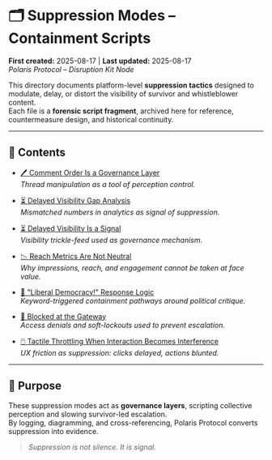 # 🗂️ Suppression Modes – Containment Scripts  
**First created:** 2025-08-17 | **Last updated:** 2025-08-17  
*Polaris Protocol – Disruption Kit Node*

This directory documents platform-level **suppression tactics** designed to modulate, delay, or distort the visibility of survivor and whistleblower content.  
Each file is a **forensic script fragment**, archived here for reference, countermeasure design, and historical continuity.  

---

## 📑 Contents  

- [🖊️ Comment Order Is a Governance Layer](./🖊️_comment_order_is_a_governance_layer.md)  
  *Thread manipulation as a tool of perception control.*  

- [⏳ Delayed Visibility Gap Analysis](./⏳_delayed_visibility_gap_analysis.md)  
  *Mismatched numbers in analytics as signal of suppression.*  

- [⏳ Delayed Visibility Is a Signal](./⏳_delayed_visibility_is_a_signal.md)  
  *Visibility trickle-feed used as governance mechanism.*  

- [📉 Reach Metrics Are Not Neutral](./📉_reach_metrics_are_not_neutral.md)  
  *Why impressions, reach, and engagement cannot be taken at face value.*  

- [📄 "Liberal Democracy!" Response Logic](./📄_liberal_democracy_response_logic.md)  
  *Keyword-triggered containment pathways around political critique.*  

- [🚫 Blocked at the Gateway](./🚫_blocked_at_the_gateway.md)  
  *Access denials and soft-lockouts used to prevent escalation.*  

- [🖱️ Tactile Throttling When Interaction Becomes Interference](./🖱_tactile_throttling_when_interaction_becomes_interference.md)  
  *UX friction as suppression: clicks delayed, actions blunted.*  

---

## 🔎 Purpose  

These suppression modes act as **governance layers**, scripting collective perception and slowing survivor-led escalation.  
By logging, diagramming, and cross-referencing, Polaris Protocol converts suppression into evidence.  

> *Suppression is not silence. It is signal.*  
